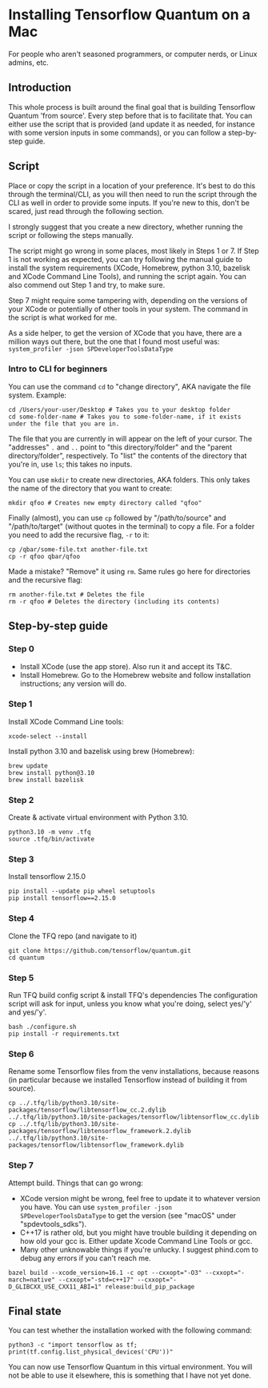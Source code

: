 # Installing Tensorflow Quantum on a Mac 
For people who aren't seasoned programmers, or computer nerds, or Linux admins, etc.
## Introduction
This whole process is built around the final goal that is building Tensorflow Quantum 'from source'. 
Every step before that is to facilitate that. You can either use the script that is provided (and update it as needed, for instance with some version inputs in some commands), or you can follow a step-by-step guide.

## Script
Place or copy the script in a location of your preference. It's best to do this through the terminal/CLI, as you will then need to
run the script through the CLI as well in order to provide some inputs. If you're new to this, don't be scared, just read through the following section.

I strongly suggest that you create a new directory, whether running the script or following the steps manually.

The script might go wrong in some places, most likely in Steps 1 or 7. If Step 1 is not working as expected, you can try
following the manual guide to install the system requirements (XCode, Homebrew, python 3.10, bazelisk and XCode Command Line Tools), 
and running the script again. You can also commend out Step 1 and try, to make sure. 

Step 7 might require some tampering with, depending on the versions of your XCode or potentially of other tools in your system. 
The command in the script is what worked for me.

As a side helper, to get the version of XCode that you have, there are a million ways out there, but the one that I found most useful
was: `system_profiler -json SPDeveloperToolsDataType
`

### Intro to CLI for beginners
You can use the command `cd` to "change directory", AKA navigate the file system. Example:
```shell
cd /Users/your-user/Desktop # Takes you to your desktop folder
cd some-folder-name # Takes you to some-folder-name, if it exists under the file that you are in.
```
The file that you are currently in will appear on the left of your cursor.
The "addresses" `.` and `..` point to "this directory/folder" and the "parent directory/folder", respectively.
To "list" the contents of the directory that you're in, use `ls`; this takes no inputs.

You can use `mkdir` to create new directories, AKA folders. This only takes the name of the directory that you want to create:
```shell
mkdir qfoo # Creates new empty directory called "qfoo"
```

Finally (almost), you can use `cp` followed by "/path/to/source" and "/path/to/target" (without quotes in the terminal) to copy a file. For a folder you need to add the recursive flag, `-r` to it:
```shell
cp /qbar/some-file.txt another-file.txt 
cp -r qfoo qbar/qfoo 
```

Made a mistake? "Remove" it using `rm`. Same rules go here for directories and the recursive flag:
```shell
rm another-file.txt # Deletes the file 
rm -r qfoo # Deletes the directory (including its contents) 
```

## Step-by-step guide
### Step 0 
- Install XCode (use the app store). Also run it and accept its T&C.
- Install Homebrew. Go to the Homebrew website and follow installation instructions; any version will do.

### Step 1
Install XCode Command Line tools:
```shell
xcode-select --install
```
Install python 3.10 and bazelisk using brew (Homebrew):
```shell
brew update
brew install python@3.10
brew install bazelisk
```

### Step 2 
Create & activate virtual environment with Python 3.10.
```shell
python3.10 -m venv .tfq
source .tfq/bin/activate
```

### Step 3
Install tensorflow 2.15.0
```shell
pip install --update pip wheel setuptools
pip install tensorflow==2.15.0
```

### Step 4 
Clone the TFQ repo (and navigate to it)
```shell
git clone https://github.com/tensorflow/quantum.git
cd quantum
```

### Step 5 
Run TFQ build config script & install TFQ's dependencies
The configuration script will ask for input, unless you know what you're doing, select yes/'y' and yes/'y'.
```shell
bash ./configure.sh
pip install -r requirements.txt
```

### Step 6
Rename some Tensorflow files from the venv installations, because reasons (in particular because we installed Tensorflow instead of building it from source).
```shell
cp ../.tfq/lib/python3.10/site-packages/tensorflow/libtensorflow_cc.2.dylib ../.tfq/lib/python3.10/site-packages/tensorflow/libtensorflow_cc.dylib
cp ../.tfq/lib/python3.10/site-packages/tensorflow/libtensorflow_framework.2.dylib ../.tfq/lib/python3.10/site-packages/tensorflow/libtensorflow_framework.dylib
```

### Step 7
Attempt build. Things that can go wrong:
- XCode version might be wrong, feel free to update it to whatever version you have. You can use `system_profiler -json SPDeveloperToolsDataType` to get the version (see "macOS" under "spdevtools_sdks").
- C++17 is rather old, but you might have trouble building it depending on how old your gcc is. Either update Xcode Command Line Tools or gcc.
- Many other unknowable things if you're unlucky. I suggest phind.com to debug any errors if you can't reach me.
```shell
bazel build --xcode_version=16.1 -c opt --cxxopt="-O3" --cxxopt="-march=native" --cxxopt="-std=c++17" --cxxopt="-D_GLIBCXX_USE_CXX11_ABI=1" release:build_pip_package
```

## Final state
You can test whether the installation worked with the following command:
```shell
python3 -c "import tensorflow as tf; print(tf.config.list_physical_devices('CPU'))"
```

You can now use Tensorflow Quantum in this virtual environment. You will not be able to use it elsewhere, this is something that I have not yet done.